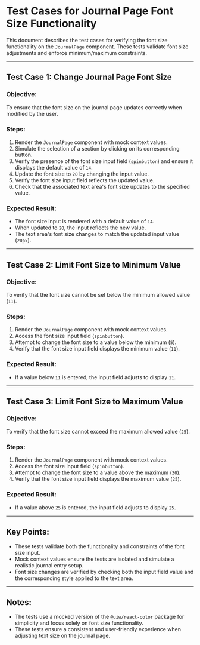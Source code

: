 # Test Cases for Journal Page Font Size Functionality

This document describes the test cases for verifying the font size functionality on the `JournalPage` component. These tests validate font size adjustments and enforce minimum/maximum constraints.

---

## **Test Case 1: Change Journal Page Font Size**

### **Objective:**
To ensure that the font size on the journal page updates correctly when modified by the user.

### **Steps:**
1. Render the `JournalPage` component with mock context values.
2. Simulate the selection of a section by clicking on its corresponding button.
3. Verify the presence of the font size input field (`spinbutton`) and ensure it displays the default value of `14`.
4. Update the font size to `20` by changing the input value.
5. Verify the font size input field reflects the updated value.
6. Check that the associated text area's font size updates to the specified value.

### **Expected Result:**
- The font size input is rendered with a default value of `14`.
- When updated to `20`, the input reflects the new value.
- The text area's font size changes to match the updated input value (`20px`).

---

## **Test Case 2: Limit Font Size to Minimum Value**

### **Objective:**
To verify that the font size cannot be set below the minimum allowed value (`11`).

### **Steps:**
1. Render the `JournalPage` component with mock context values.
2. Access the font size input field (`spinbutton`).
3. Attempt to change the font size to a value below the minimum (`5`).
4. Verify that the font size input field displays the minimum value (`11`).

### **Expected Result:**
- If a value below `11` is entered, the input field adjusts to display `11`.

---

## **Test Case 3: Limit Font Size to Maximum Value**

### **Objective:**
To verify that the font size cannot exceed the maximum allowed value (`25`).

### **Steps:**
1. Render the `JournalPage` component with mock context values.
2. Access the font size input field (`spinbutton`).
3. Attempt to change the font size to a value above the maximum (`30`).
4. Verify that the font size input field displays the maximum value (`25`).

### **Expected Result:**
- If a value above `25` is entered, the input field adjusts to display `25`.

---

## **Key Points:**
- These tests validate both the functionality and constraints of the font size input.
- Mock context values ensure the tests are isolated and simulate a realistic journal entry setup.
- Font size changes are verified by checking both the input field value and the corresponding style applied to the text area.

---

## **Notes:**
- The tests use a mocked version of the `@uiw/react-color` package for simplicity and focus solely on font size functionality.
- These tests ensure a consistent and user-friendly experience when adjusting text size on the journal page.
